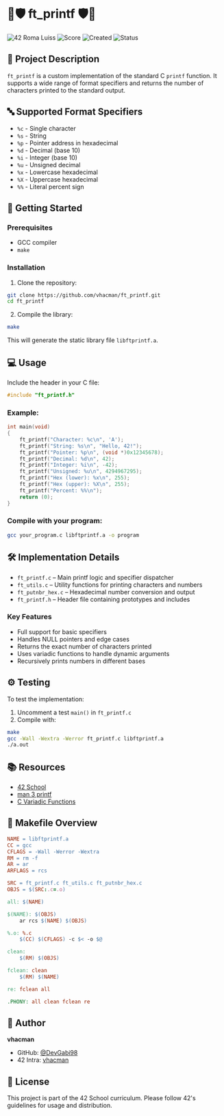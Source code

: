 
# 🌟🛡️ ft_printf 🛡️🌟
![42 Roma Luiss](https://img.shields.io/badge/42-Roma_Luiss-green)
![Score](https://img.shields.io/badge/Score-100-green)
![Created](https://img.shields.io/badge/Created-February_2025-blue)
![Status](https://img.shields.io/badge/Status-Success-violet)

## 📝 Project Description

`ft_printf` is a custom implementation of the standard C `printf` function. It supports a wide range of format specifiers and returns the number of characters printed to the standard output.

## 🔤 Supported Format Specifiers

- `%c` - Single character
- `%s` - String
- `%p` - Pointer address in hexadecimal
- `%d` - Decimal (base 10)
- `%i` - Integer (base 10)
- `%u` - Unsigned decimal
- `%x` - Lowercase hexadecimal
- `%X` - Uppercase hexadecimal
- `%%` - Literal percent sign

## 🚀 Getting Started

### Prerequisites
- GCC compiler
- `make`

### Installation

1. Clone the repository:
```bash
git clone https://github.com/vhacman/ft_printf.git
cd ft_printf
```

2. Compile the library:
```bash
make
```

This will generate the static library file `libftprintf.a`.

## 💻 Usage

Include the header in your C file:
```c
#include "ft_printf.h"
```

### Example:
```c
int main(void)
{
    ft_printf("Character: %c\n", 'A');
    ft_printf("String: %s\n", "Hello, 42!");
    ft_printf("Pointer: %p\n", (void *)0x12345678);
    ft_printf("Decimal: %d\n", 42);
    ft_printf("Integer: %i\n", -42);
    ft_printf("Unsigned: %u\n", 4294967295);
    ft_printf("Hex (lower): %x\n", 255);
    ft_printf("Hex (upper): %X\n", 255);
    ft_printf("Percent: %%\n");
    return (0);
}
```

### Compile with your program:
```bash
gcc your_program.c libftprintf.a -o program
```

## 🛠️ Implementation Details

- `ft_printf.c` – Main printf logic and specifier dispatcher
- `ft_utils.c` – Utility functions for printing characters and numbers
- `ft_putnbr_hex.c` – Hexadecimal number conversion and output
- `ft_printf.h` – Header file containing prototypes and includes

### Key Features
- Full support for basic specifiers
- Handles NULL pointers and edge cases
- Returns the exact number of characters printed
- Uses variadic functions to handle dynamic arguments
- Recursively prints numbers in different bases

## ⚙️ Testing

To test the implementation:
1. Uncomment a test `main()` in `ft_printf.c`
2. Compile with:
```bash
make
gcc -Wall -Wextra -Werror ft_printf.c libftprintf.a
./a.out
```

## 📚 Resources
- [42 School](https://42.fr/)
- [man 3 printf](https://man7.org/linux/man-pages/man3/printf.3.html)
- [C Variadic Functions](https://en.cppreference.com/w/c/variadic)

## 🔧 Makefile Overview

```makefile
NAME = libftprintf.a
CC = gcc
CFLAGS = -Wall -Werror -Wextra
RM = rm -f
AR = ar
ARFLAGS = rcs

SRC = ft_printf.c ft_utils.c ft_putnbr_hex.c
OBJS = $(SRC:.c=.o)

all: $(NAME)

$(NAME): $(OBJS)
    ar rcs $(NAME) $(OBJS)

%.o: %.c
    $(CC) $(CFLAGS) -c $< -o $@

clean:
    $(RM) $(OBJS)

fclean: clean
    $(RM) $(NAME)

re: fclean all

.PHONY: all clean fclean re
```

## 👤 Author
**vhacman**
- GitHub: [@DevGabi98](https://github.com/DevGabi98)
- 42 Intra: [vhacman](https://profile.intra.42.fr/)

## 📝 License

This project is part of the 42 School curriculum.
Please follow 42's guidelines for usage and distribution.
